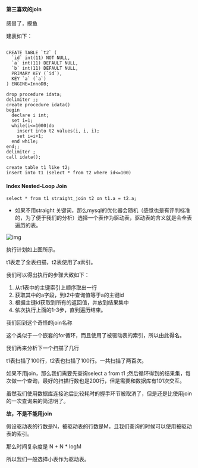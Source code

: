 #### 第三喜欢的join

感冒了，摸鱼

建表如下：

```mysql

CREATE TABLE `t2` (
  `id` int(11) NOT NULL,
  `a` int(11) DEFAULT NULL,
  `b` int(11) DEFAULT NULL,
  PRIMARY KEY (`id`),
  KEY `a` (`a`)
) ENGINE=InnoDB;

drop procedure idata;
delimiter ;;
create procedure idata()
begin
  declare i int;
  set i=1;
  while(i<=1000)do
    insert into t2 values(i, i, i);
    set i=i+1;
  end while;
end;;
delimiter ;
call idata();

create table t1 like t2;
insert into t1 (select * from t2 where id<=100)

```



#### Index Nested-Loop Join

```mysql
select * from t1 straight_join t2 on t1.a = t2.a;
```

- 如果不用straight 关键词，那么mysql的优化器会随机（感觉也是有评判标准的，为了便于我们的分析）选择一个表作为驱动表，驱动表的含义就是会全表遍历的表。

![img](https://static001.geekbang.org/resource/image/4b/90/4b9cb0e0b83618e01c9bfde44a0ea990.png)

执行计划如上图所示。

t1表走了全表扫描，t2表使用了a索引。

我们可以得出执行的步骤大致如下：

1. 从t1表中的主键索引上顺序取出一行
2. 获取其中的a字段，到t2中查询值等于a的主键id
3. 根据主键id获取到所有的返回值，并放到结果集中
4. 依次执行上面的1-3步，直到遍历结束。

我们回到这个奇怪的join名称

这个类似于一个嵌套的for循环，而且使用了被驱动表的索引，所以由此得名。



我们再来分析下一个扫描了几行

t1表扫描了100行，t2表也扫描了100行。一共扫描了两百次。

如果不用join，那么我们需要先查询select a from t1 ;然后循环得到的结果集，每次做一个查询，最好的扫描行数也是200行，但是需要和数据库有101次交互。

虽然我们使用数据库连接池后比较耗时的握手环节被取消了，但是还是比使用join的一次查询来的简洁明了。

**故，不是不能用join**



假设驱动表的行数是N，被驱动表的行数是M，且我们查询的时候可以使用被驱动表的索引。

那么时间复杂度是 N + N * logM

所以我们一般选择小表作为驱动表。



